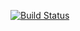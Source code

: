 
[![Build Status](https://dev.azure.com/alexanderbelousov0305/Space%20Game%20-%20web%20-%20Workflow/_apis/build/status/mslearn-tailspin-spacegame-web?branchName=main)](https://dev.azure.com/alexanderbelousov0305/Space%20Game%20-%20web%20-%20Workflow/_build/latest?definitionId=3&branchName=main)
